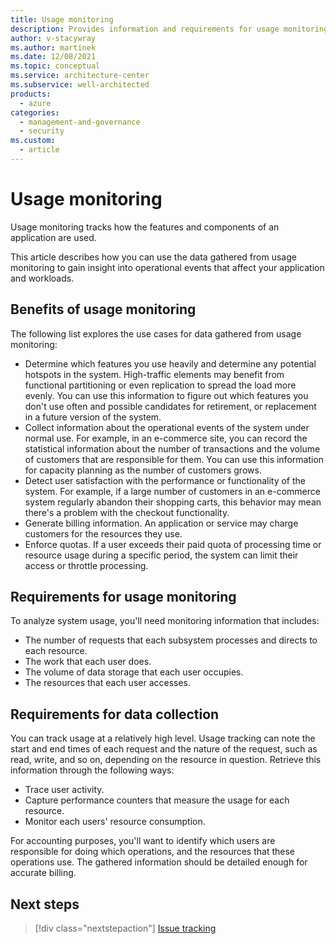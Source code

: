 ```yaml
---
title: Usage monitoring
description: Provides information and requirements for usage monitoring as it relates to monitoring and diagnostics. 
author: v-stacywray
ms.author: martinek
ms.date: 12/08/2021
ms.topic: conceptual
ms.service: architecture-center
ms.subservice: well-architected
products:
  - azure
categories:
  - management-and-governance
  - security
ms.custom:
  - article
---
```


# Usage monitoring

Usage monitoring tracks how the features and components of an application are used.

This article describes how you can use the data gathered from usage monitoring to gain insight into operational events that affect your application and workloads.

## Benefits of usage monitoring

The following list explores the use cases for data gathered from usage monitoring:

- Determine which features you use heavily and determine any potential hotspots in the system. High-traffic elements may benefit from functional partitioning or even replication to spread the load more evenly. You can use this information to figure out which features you don't use often and possible candidates for retirement, or replacement in a future version of the system.
- Collect information about the operational events of the system under normal use. For example, in an e-commerce site, you can record the statistical information about the number of transactions and the volume of customers that are responsible for them. You can use this information for capacity planning as the number of customers grows.
- Detect user satisfaction with the performance or functionality of the system. For example, if a large number of customers in an e-commerce system regularly abandon their shopping carts, this behavior may mean there's a problem with the checkout functionality.
- Generate billing information. An application or service may charge customers for the resources they use.
- Enforce quotas. If a user exceeds their paid quota of processing time or resource usage during a specific period, the system can limit their access or throttle processing.

## Requirements for usage monitoring

To analyze system usage, you'll need monitoring information that includes:

- The number of requests that each subsystem processes and directs to each resource.
- The work that each user does.
- The volume of data storage that each user occupies.
- The resources that each user accesses.

## Requirements for data collection

You can track usage at a relatively high level. Usage tracking can note the start and end times of each request and the nature of the request, such as read, write, and so on, depending on the resource in question. Retrieve this information through the following ways:

- Trace user activity.
- Capture performance counters that measure the usage for each resource.
- Monitor each users' resource consumption.

For accounting purposes, you'll want to identify which users are responsible for doing which operations, and the resources that these operations use. The gathered information should be detailed enough for accurate billing.

## Next steps

> [!div class="nextstepaction"]
> [Issue tracking](./issue-tracking.md)